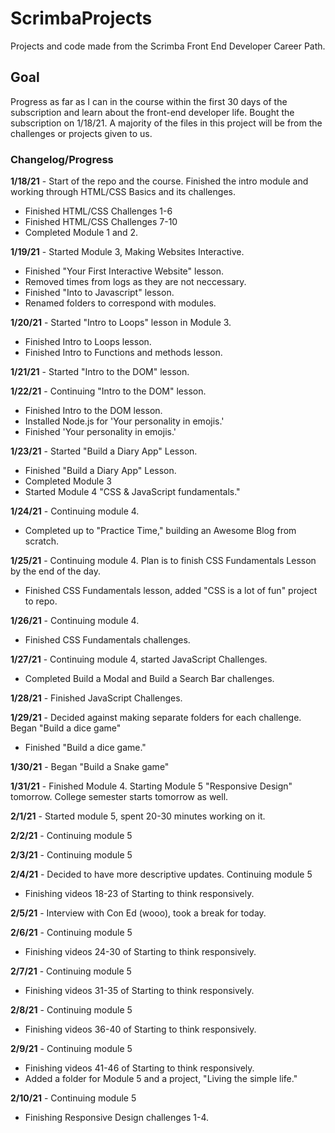 # ScrimbaProjects
Projects and code made from the Scrimba Front End Developer Career Path.

## Goal
Progress as far as I can in the course within the first 30 days of the subscription and learn about the front-end developer life. Bought the subscription on 1/18/21. A majority of the files in this project will be from the challenges or projects given to us.

### Changelog/Progress
**1/18/21** - Start of the repo and the course. Finished the intro module and working through HTML/CSS Basics and its challenges.
* Finished HTML/CSS Challenges 1-6
* Finished HTML/CSS Challenges 7-10
* Completed Module 1 and 2.
<!---->
**1/19/21** - Started Module 3, Making Websites Interactive.
* Finished "Your First Interactive Website" lesson.
* Removed times from logs as they are not neccessary. 
* Finished "Into to Javascript" lesson.
* Renamed folders to correspond with modules.
<!---->
**1/20/21** - Started "Intro to Loops" lesson in Module 3.
* Finished Intro to Loops lesson.
* Finished Intro to Functions and methods lesson.
<!---->
**1/21/21** - Started "Intro to the DOM" lesson.
<!---->
**1/22/21** - Continuing "Intro to the DOM" lesson.
* Finished Intro to the DOM lesson.
* Installed Node.js for 'Your personality in emojis.'
* Finished 'Your personality in emojis.'
<!---->
**1/23/21** - Started "Build a Diary App" Lesson.
* Finished "Build a Diary App" Lesson.
* Completed Module 3
* Started Module 4 "CSS & JavaScript fundamentals."
<!---->
**1/24/21** - Continuing module 4.
* Completed up to "Practice Time," building an Awesome Blog from scratch.
<!---->
**1/25/21** - Continuing module 4. Plan is to finish CSS Fundamentals Lesson by the end of the day.
* Finished CSS Fundamentals lesson, added "CSS is a lot of fun" project to repo.
<!---->
**1/26/21** - Continuing module 4.
* Finished CSS Fundamentals challenges.
<!---->
**1/27/21** - Continuing module 4, started JavaScript Challenges.
* Completed Build a Modal and Build a Search Bar challenges.
<!--  -->
**1/28/21** - Finished JavaScript Challenges.
<!--  -->
**1/29/21** - Decided against making separate folders for each challenge. Began "Build a dice game"
* Finished "Build a dice game."
<!--  -->
**1/30/21** - Began "Build a Snake game"
<!--  -->
**1/31/21** - Finished Module 4. Starting Module 5 "Responsive Design" tomorrow. College semester starts tomorrow as well.
<!---->
**2/1/21** - Started module 5, spent 20-30 minutes working on it.
<!--  -->
**2/2/21** - Continuing module 5
<!--  -->
**2/3/21** - Continuing module 5
<!--  -->
**2/4/21** - Decided to have more descriptive updates. Continuing module 5
* Finishing videos 18-23 of Starting to think responsively.
<!--  -->
**2/5/21** - Interview with Con Ed (wooo), took a break for today.
<!--  -->
**2/6/21** - Continuing module 5
* Finishing videos 24-30 of Starting to think responsively.
<!--  -->
**2/7/21** - Continuing module 5
* Finishing videos 31-35 of Starting to think responsively.
<!--  -->
**2/8/21** - Continuing module 5
* Finishing videos 36-40 of Starting to think responsively.
<!--  -->
**2/9/21** - Continuing module 5
* Finishing videos 41-46 of Starting to think responsively.
* Added a folder for Module 5 and a project, "Living the simple life."
<!--  -->
**2/10/21** - Continuing module 5
* Finishing Responsive Design challenges 1-4.
